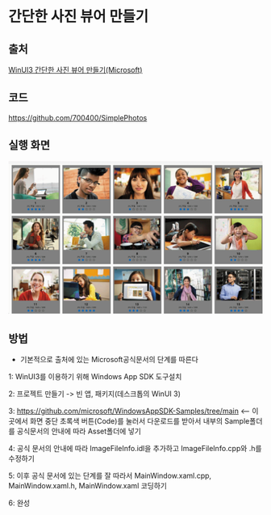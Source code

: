 # 간단한 사진 뷰어 만들기
## 출처
[WinUI3 간단한 사진 뷰어 만들기(Microsoft)](https://learn.microsoft.com/ko-kr/windows/apps/get-started/simple-photo-viewer-winui3?tabs=cpp)
## 코드
https://github.com/700400/SimplePhotos
## 실행 화면
![img](img/img_finalTest1/1.gif)
## 방법
* 기본적으로 출처에 있는 Microsoft공식문서의 단계를 따른다

1: WinUI3를 이용하기 위해 Windows App SDK 도구설치

2: 프로젝트 만들기 -> 빈 앱, 패키지(데스크톱의 WinUI 3)

3: https://github.com/microsoft/WindowsAppSDK-Samples/tree/main <-- 이곳에서 화면 중단 초록색 버튼(Code)를 눌러서 다운로드를 받아서 내부의 Sample폴더를 공식문서의 안내에 따라 Asset폴더에 넣기

4: 공식 문서의 안내에 따라 ImageFileInfo.idl을 추가하고 ImageFileInfo.cpp와 .h를 수정하기

5: 이후 공식 문서에 있는 단계를 잘 따라서 MainWindow.xaml.cpp, MainWindow.xaml.h, MainWindow.xaml 코딩하기

6: 완성

